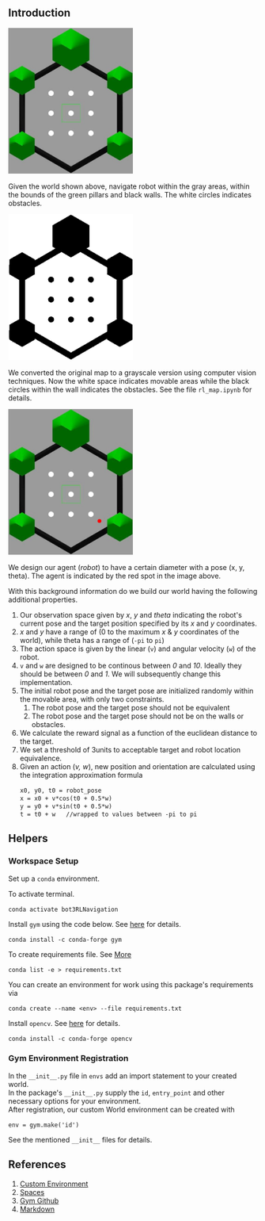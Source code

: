## Introduction
<img src="map.jpg" width="50%" alt="Image of World">

Given the world shown above, navigate robot within the gray areas, within the bounds of the green pillars and black 
walls. The white circles indicates obstacles. 

<img src="gray.jpg" width="50%" alt="Gray Image of World">

We converted the original map to a grayscale version using computer vision techniques. Now the white space indicates 
movable areas while the black circles within the wall indicates the obstacles. See the file `rl_map.ipynb` for details.

<img src="world_with_robot.png" width="50%" alt="Image of World with Robot">

We design our agent (_robot_) to have a certain diameter with a pose (x, y, theta). The agent is indicated by the red 
spot in the image above.

With this background information do we build our world having the following additional properties.
1. Our observation space given by _x_, _y_ and _theta_ indicating the robot's current pose and the target position specified by its _x_ and _y_ coordinates. 
2. _x_ and _y_ have a range of (0 to the maximum _x_ & _y_ coordinates of the world), while theta has a range of (`-pi` to `pi`)
3. The action space is given by the linear (`v`) and angular velocity (`w`) of the robot.
4. `v` and `w` are designed to be continous between _0_ and _10_. Ideally they should be between _0_ and _1_. We will subsequently change this implementation.
5. The initial robot pose and the target pose are initialized randomly within the movable area, with only two constraints.
   1. The robot pose and the target pose should not be equivalent
   2. The robot pose and the target pose should not be on the walls or obstacles.
6. We calculate the reward signal as a function of the euclidean distance to the target. 
7. We set a threshold of 3units to acceptable target and robot location equivalence.
8. Given an action (_v, w_), new position and orientation are calculated using the integration approximation formula 
   ```
   x0, y0, t0 = robot_pose 
   x = x0 + v*cos(t0 + 0.5*w)
   y = y0 + v*sin(t0 + 0.5*w)
   t = t0 + w   //wrapped to values between -pi to pi
   ```

## Helpers
### Workspace Setup
Set up a `conda` environment. 

To activate terminal.
```
conda activate bot3RLNavigation
```

Install `gym` using the code below. See [here](https://anaconda.org/conda-forge/gym) for details.
```
conda install -c conda-forge gym
```

To create requirements file. See [More](https://linuxhint.com/conda-install-requirements-txt/)
```
conda list -e > requirements.txt
```

You can create an environment for work using this package's requirements via
```
conda create --name <env> --file requirements.txt
```

Install `opencv`. See [here](https://anaconda.org/conda-forge/opencv) for details.
```
conda install -c conda-forge opencv
```

### Gym Environment Registration
In the `__init__.py` file in `envs` add an import statement to your created world.  
In the package's `__init__.py` supply the `id`, `entry_point` and other necessary options for your environment.  
After registration, our custom World environment can be created with 
```
env = gym.make('id')
```
See the mentioned `__init__` files for details.


## References
1. [Custom Environment](https://www.gymlibrary.dev/content/environment_creation/)
2. [Spaces](https://www.gymlibrary.dev/api/spaces/)
3. [Gym Github](https://github.com/openai/gym)
4. [Markdown](https://daringfireball.net/projects/markdown/)
